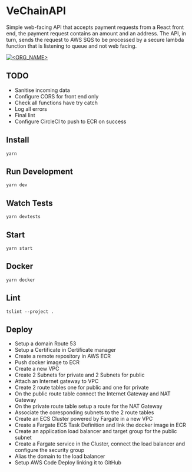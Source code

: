 # VeChainAPI
Simple web-facing API that accepts payment requests from a React front end, the payment request contains an amount and an address. The API, in turn, sends the request to AWS SQS to be processed by a secure lambda function that is listening to queue and not web facing.

[![<ORG_NAME>](https://circleci.com/gh/bkawk/VeChainAPI.svg?style=svg)](<LINK>)


## TODO

* Sanitise incoming data
* Configure CORS for front end only
* Check all functions have try catch
* Log all errors
* Final lint
* Configure CircleCI to push to ECR on success

## Install

```ssh
yarn
```

## Run Development

```ssh
yarn dev
```

## Watch Tests

```ssh
yarn devtests
```

## Start

```ssh
yarn start
```

## Docker

```ssh
yarn docker
```

## Lint

```ssh
tslint --project .
```

## Deploy

* Setup a domain Route 53
* Setup a Certificate in Certificate manager
* Create a remote repository in AWS ECR
* Push docker image to ECR
* Create a new VPC
* Create 2 Subnets for private and 2 Subnets for public
* Attach an Internet gateway to VPC
* Create 2 route tables one for public and one for private
* On the public route table connect the Internet Gateway and NAT Gateway
* On the private route table setup a route for the NAT Gateway
* Associate the coresponding subnets to the 2 route tables
* Create an ECS Cluster powered by Fargate in a new VPC
* Create a Fargate ECS Task Definition and link the docker image in ECR
* Create an application load balancer and target group for the public subnet
* Create a Fargate service in the Cluster, connect the load balancer and configure the security group
* Alias the domain to the load balancer
* Setup AWS Code Deploy linking it to GitHub




